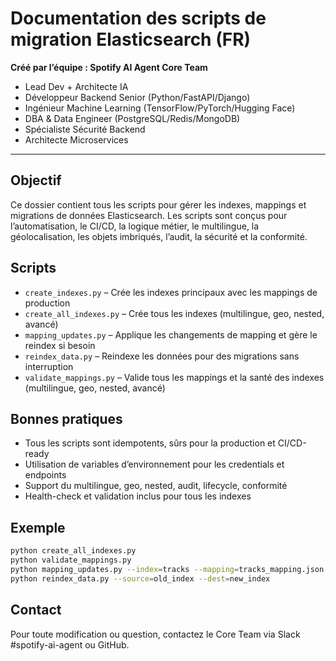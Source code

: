 # Documentation des scripts de migration Elasticsearch (FR)

**Créé par l’équipe : Spotify AI Agent Core Team**
- Lead Dev + Architecte IA
- Développeur Backend Senior (Python/FastAPI/Django)
- Ingénieur Machine Learning (TensorFlow/PyTorch/Hugging Face)
- DBA & Data Engineer (PostgreSQL/Redis/MongoDB)
- Spécialiste Sécurité Backend
- Architecte Microservices

---

## Objectif
Ce dossier contient tous les scripts pour gérer les indexes, mappings et migrations de données Elasticsearch. Les scripts sont conçus pour l’automatisation, le CI/CD, la logique métier, le multilingue, la géolocalisation, les objets imbriqués, l’audit, la sécurité et la conformité.

## Scripts
- `create_indexes.py` – Crée les indexes principaux avec les mappings de production
- `create_all_indexes.py` – Crée tous les indexes (multilingue, geo, nested, avancé)
- `mapping_updates.py` – Applique les changements de mapping et gère le reindex si besoin
- `reindex_data.py` – Reindexe les données pour des migrations sans interruption
- `validate_mappings.py` – Valide tous les mappings et la santé des indexes (multilingue, geo, nested, avancé)

## Bonnes pratiques
- Tous les scripts sont idempotents, sûrs pour la production et CI/CD-ready
- Utilisation de variables d’environnement pour les credentials et endpoints
- Support du multilingue, geo, nested, audit, lifecycle, conformité
- Health-check et validation inclus pour tous les indexes

## Exemple
```bash
python create_all_indexes.py
python validate_mappings.py
python mapping_updates.py --index=tracks --mapping=tracks_mapping.json
python reindex_data.py --source=old_index --dest=new_index
```

## Contact
Pour toute modification ou question, contactez le Core Team via Slack #spotify-ai-agent ou GitHub.

